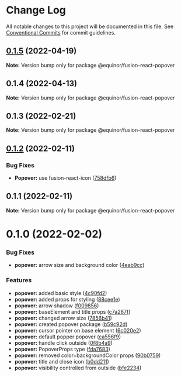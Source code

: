 # Change Log

All notable changes to this project will be documented in this file.
See [Conventional Commits](https://conventionalcommits.org) for commit guidelines.

## [0.1.5](https://github.com/equinor/fusion-react-components/compare/@equinor/fusion-react-popover@0.1.4...@equinor/fusion-react-popover@0.1.5) (2022-04-19)

**Note:** Version bump only for package @equinor/fusion-react-popover





## 0.1.4 (2022-04-13)

**Note:** Version bump only for package @equinor/fusion-react-popover





## 0.1.3 (2022-02-21)

**Note:** Version bump only for package @equinor/fusion-react-popover





## [0.1.2](https://github.com/equinor/fusion-react-components/compare/@equinor/fusion-react-popover@0.1.1...@equinor/fusion-react-popover@0.1.2) (2022-02-11)


### Bug Fixes

* **Popover:** use fusion-react-icon ([758dfb6](https://github.com/equinor/fusion-react-components/commit/758dfb6034b84904c3f9d987676715f949044d8a))





## 0.1.1 (2022-02-11)

**Note:** Version bump only for package @equinor/fusion-react-popover





# 0.1.0 (2022-02-02)


### Bug Fixes

* **popover:** arrow size and background color ([4eab9cc](https://github.com/equinor/fusion-react-components/commit/4eab9cc5e430d6248aa4f5651c808d89b7dc759a))


### Features

* **popover:** added basic style ([4c90fd2](https://github.com/equinor/fusion-react-components/commit/4c90fd25dd736c02d65417434e08143b4c2c486c))
* **popover:** added props for styling ([88cee1e](https://github.com/equinor/fusion-react-components/commit/88cee1e89156e09b1220c88ebe7d6cca06979bc7))
* **popover:** arrow shadow ([f009856](https://github.com/equinor/fusion-react-components/commit/f0098566a7db8c45133ff0960db6f9fcf3290c33))
* **popover:** baseElement and title props ([c7a287f](https://github.com/equinor/fusion-react-components/commit/c7a287f44e008b50a09b5bb11c9ea537c1fd280c))
* **popover:** changed arrow size ([7856b41](https://github.com/equinor/fusion-react-components/commit/7856b4196fcb5dbed5e1e3104b7feab3cecf6d97))
* **popover:** created popover package ([b59c92d](https://github.com/equinor/fusion-react-components/commit/b59c92d20c0d7f5dd7c4bcfcb95025b8a96d3cf6))
* **popover:** cursor pointer on base element ([6c020e2](https://github.com/equinor/fusion-react-components/commit/6c020e22b2974a9936982851dca3d0fb59384d07))
* **popover:** default popper popover ([ca556f9](https://github.com/equinor/fusion-react-components/commit/ca556f9fd419024052371dd02a8dff6df8ebe073))
* **popover:** handle click outside ([0f8b4a9](https://github.com/equinor/fusion-react-components/commit/0f8b4a98fe7c055eb636580917d56131f97ae1c9))
* **popover:** PopoverProps type ([fda7683](https://github.com/equinor/fusion-react-components/commit/fda76830fbce6d5a86a5eca7d5fd0f0e66bdafb6))
* **popover:** removed color+backgroundColor props ([90b0759](https://github.com/equinor/fusion-react-components/commit/90b0759f2eb0ae5d654afaeff8c02e11d978a34a))
* **popover:** title and close icon ([b0dd211](https://github.com/equinor/fusion-react-components/commit/b0dd21113611b1c6bd8b4f72fb90cccab416f812))
* **popover:** visibility controlled from outside ([bfe2234](https://github.com/equinor/fusion-react-components/commit/bfe223433f3e6b82e95c8e1518ff57e87389212b))
